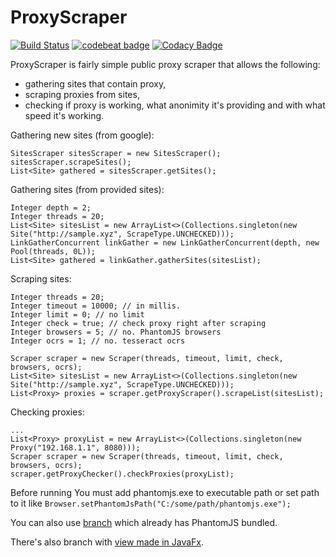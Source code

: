 ProxyScraper
===
[![Build Status](https://api.travis-ci.org/PartTimeHackerman/ProxyScraper.svg?branch=no-PhantomJS)](https://travis-ci.org/PartTimeHackerman/ProxyScraper)
[![codebeat badge](https://codebeat.co/badges/dc40fe4c-9d36-4345-a74b-d65f08cf7a12)](https://codebeat.co/projects/github-com-parttimehackerman-proxyscraper-no-phantomjs)
[![Codacy Badge](https://api.codacy.com/project/badge/Grade/0188904a8bf64f37b741204700553ccf)](https://www.codacy.com/app/kuriozalnie/ProxyScraper?utm_source=github.com&amp;utm_medium=referral&amp;utm_content=PartTimeHackerman/ProxyScraper&amp;utm_campaign=Badge_Grade)

ProxyScraper is fairly simple public proxy scraper that allows the following: 
- gathering sites that contain proxy, 
- scraping proxies from sites,
- checking if proxy is working, what anonimity it's providing and with what speed it's working.

Gathering new sites (from google):
```
SitesScraper sitesScraper = new SitesScraper();
sitesScraper.scrapeSites();
List<Site> gathered = sitesScraper.getSites();
```

Gathering sites (from provided sites):
```
Integer depth = 2;
Integer threads = 20;
List<Site> sitesList = new ArrayList<>(Collections.singleton(new Site("http://sample.xyz", ScrapeType.UNCHECKED)));
LinkGatherConcurrent linkGather = new LinkGatherConcurrent(depth, new Pool(threads, 0L));
List<Site> gathered = linkGather.gatherSites(sitesList);
```

Scraping sites:
````
Integer threads = 20;
Integer timeout = 10000; // in millis.
Integer limit = 0; // no limit
Integer check = true; // check proxy right after scraping
Integer browsers = 5; // no. PhantomJS browsers
Integer ocrs = 1; // no. tesseract ocrs

Scraper scraper = new Scraper(threads, timeout, limit, check, browsers, ocrs);
List<Site> sitesList = new ArrayList<>(Collections.singleton(new Site("http://sample.xyz", ScrapeType.UNCHECKED)));
List<Proxy> proxies = scraper.getProxyScraper().scrapeList(sitesList);
````

Checking proxies:
````
...
List<Proxy> proxyList = new ArrayList<>(Collections.singleton(new Proxy("192.168.1.1", 8080)));
Scraper scraper = new Scraper(threads, timeout, limit, check, browsers, ocrs);
scraper.getProxyChecker().checkProxies(proxyList);
````
Before running You must add phantomjs.exe to executable path or set path to it like ```Browser.setPhantomJsPath("C:/some/path/phantomjs.exe");``` 

You can also use [branch] which already has PhantomJS bundled.

There's also branch with [view made in JavaFx].

[branch]: <https://github.com/PartTimeHackerman/ProxyScraper/tree/with-PhantomJS>
[view made in JavaFx]: <https://github.com/PartTimeHackerman/ProxyScraper/tree/javaFx>
